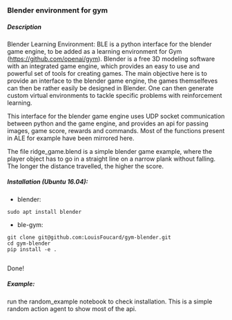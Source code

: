 ### Blender environment for gym

##### Description
Blender Learning Environment: BLE is a python interface for the blender game engine, to be added as a learning environment for Gym (https://github.com/openai/gym). Blender is a free 3D modeling software with an integrated game engine, which provides an easy to use and powerful set of tools for creating games. The main objective here is to provide an interface to the blender game engine, the games themselfeves can then be rather easily be designed in Blender. One can then generate custom virtual environments to tackle specific problems with reinforcement learning.

This interface for the blender game engine uses UDP socket communication between python and the game engine, and provides an api for passing images, game score, rewards and commands. Most of the functions present in ALE for example have been mirrored here.

The file ridge_game.blend is a simple blender game example, where the player object has to go in a straight line on a narrow plank without falling. The longer the distance travelled, the higher the score. 



##### Installation (Ubuntu 16.04):

- blender: 

```{r, engine='bash', count_lines}
sudo apt install blender
```
    

- ble-gym: 
    
```{r, engine='bash', count_lines}
git clone git@github.com:LouisFoucard/gym-blender.git
cd gym-blender
pip install -e .
    
```
   
Done!

##### Example:

run the random_example notebook to check installation. This is a simple random action agent to show most of the api.

